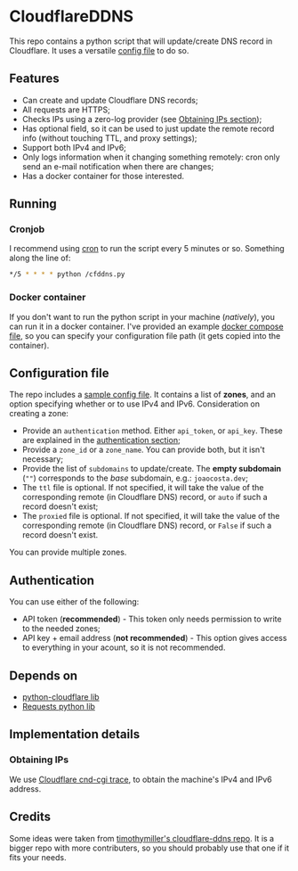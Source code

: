 # CloudflareDDNS

This repo contains a python script that will update/create DNS record in
Cloudflare. It uses a versatile [config file](./sample-config.json) to do so.

## Features

- Can create and update Cloudflare DNS records;
- All requests are HTTPS;
- Checks IPs using a zero-log provider (see
  [Obtaining IPs section](#obtaining-ips));
- Has optional field, so it can be used to just update the remote record info
  (without touching TTL, and proxy settings);
- Support both IPv4 and IPv6;
- Only logs information when it changing something remotely: cron only send an
  e-mail notification when there are changes;
- Has a docker container for those interested.

## Running

### Cronjob

I recommend using [cron](https://github.com/cronie-crond/cronie) to run the
script every 5 minutes or so. Something along the line of:

```sh
*/5 * * * * python /cfddns.py
```

### Docker container

If you don't want to run the python script in your machine (_natively_), you can
run it in a docker container. I've provided an example
[docker compose file](./docker-compose.yml), so you can specify your
configuration file path (it gets copied into the container).

## Configuration file

The repo includes a [sample config file](./sample-config.json). It contains a
list of **zones**, and an option specifying whether or to use IPv4 and IPv6.
Consideration on creating a zone:

- Provide an `authentication` method. Either `api_token`, or `api_key`. These
  are explained in the [authentication section](#authentication);
- Provide a `zone_id` or a `zone_name`. You can provide both, but it isn't
  necessary;
- Provide the list of `subdomains` to update/create. The **empty subdomain**
  (`""`) corresponds to the _base_ subdomain, e.g.: `joaocosta.dev`;
- The `ttl` file is optional. If not specified, it will take the value of the
  corresponding remote (in Cloudflare DNS) record, or `auto` if such a record
  doesn't exist;
- The `proxied` file is optional. If not specified, it will take the value of
  the corresponding remote (in Cloudflare DNS) record, or `False` if such a
  record doesn't exist.

You can provide multiple zones.

## Authentication

You can use either of the following:

- API token (**recommended**) - This token only needs permission to write to the
  needed zones;
- API key + email address (**not recommended**) - This option gives access to
  everything in your acount, so it is not recommended.

## Depends on

- [python-cloudflare lib](https://github.com/cloudflare/python-cloudflare)
- [Requests python lib](https://github.com/psf/requests)

## Implementation details

### Obtaining IPs

We use [Cloudflare cnd-cgi trace](https://www.cloudflare.com/cdn-cgi/trace), to
obtain the machine's IPv4 and IPv6 address.

## Credits

Some ideas were taken from
[timothymiller's cloudflare-ddns repo](https://github.com/timothymiller/cloudflare-ddns).
It is a bigger repo with more contributers, so you should probably use that one
if it fits your needs.
